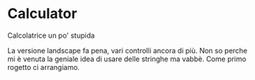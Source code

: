 # Calculator
Calcolatrice un po' stupida

La versione landscape fa pena, vari controlli ancora di più. Non so perche mi è venuta la geniale idea di usare delle stringhe ma vabbè.
Come primo rogetto ci arrangiamo.
